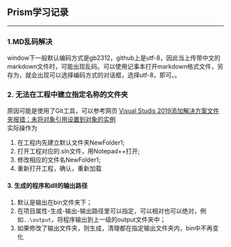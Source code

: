 ﻿## Prism学习记录
***
### 1.MD乱码解决
window下一般默认编码方式是gb2312，github上是utf-8，因此当上传带中文的markdown文件时，可能出现乱码。可以使用记事本打开markdown格式文件，另存为，就会出现可以选择编码方式的对话框，选择utf-8，即可。。
### 2. 无法在工程中建立指定名称的文件夹
原因可能是使用了Git工具，可以参考网页 <a href="https://www.cnblogs.com/lanrenka/p/17678884.html" title="Visual Studis 2019添加解决方案文件夹报错：未将对象引用设置到对象的实例">Visual Studis 2019添加解决方案文件夹报错：未将对象引用设置到对象的实例</a>  
实际操作为
1. 在工程内先建立默认文件夹NewFolder1;
2. 打开工程对应的.sln文件，用Notepad++打开;
3. 修改相应的文件名NewFolder1;
4. 重新打开工程，确认，重新加载
#### 3. 生成的程序和dll的输出路径
1. 默认是输出在bin文件夹下；
2. 在项目属性-生成-输出-输出路径里可以指定，可以相对也可以绝对，例如<code>..\output</code>，将程序输出到上一级的output文件夹中；
3. 如果修改了输出文件夹，则生成，清理都在指定输出文件夹内，bin中不再变化